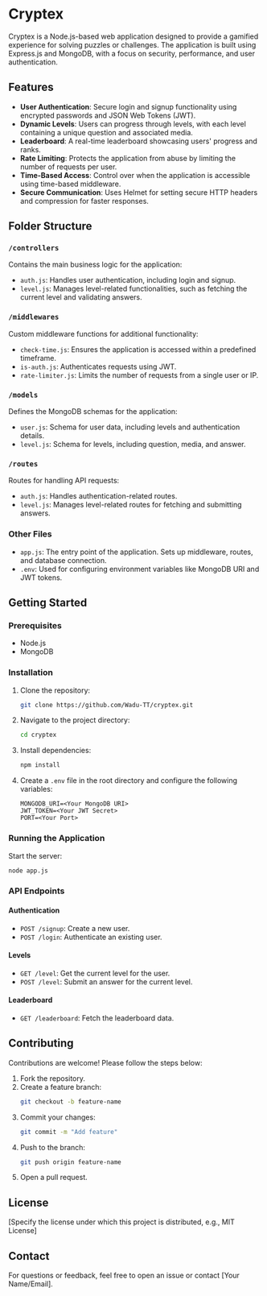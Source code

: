 # Cryptex

Cryptex is a Node.js-based web application designed to provide a gamified experience for solving puzzles or challenges. The application is built using Express.js and MongoDB, with a focus on security, performance, and user authentication.

## Features

- **User Authentication**: Secure login and signup functionality using encrypted passwords and JSON Web Tokens (JWT).
- **Dynamic Levels**: Users can progress through levels, with each level containing a unique question and associated media.
- **Leaderboard**: A real-time leaderboard showcasing users' progress and ranks.
- **Rate Limiting**: Protects the application from abuse by limiting the number of requests per user.
- **Time-Based Access**: Control over when the application is accessible using time-based middleware.
- **Secure Communication**: Uses Helmet for setting secure HTTP headers and compression for faster responses.

## Folder Structure

### `/controllers`
Contains the main business logic for the application:
- `auth.js`: Handles user authentication, including login and signup.
- `level.js`: Manages level-related functionalities, such as fetching the current level and validating answers.

### `/middlewares`
Custom middleware functions for additional functionality:
- `check-time.js`: Ensures the application is accessed within a predefined timeframe.
- `is-auth.js`: Authenticates requests using JWT.
- `rate-limiter.js`: Limits the number of requests from a single user or IP.

### `/models`
Defines the MongoDB schemas for the application:
- `user.js`: Schema for user data, including levels and authentication details.
- `level.js`: Schema for levels, including question, media, and answer.

### `/routes`
Routes for handling API requests:
- `auth.js`: Handles authentication-related routes.
- `level.js`: Manages level-related routes for fetching and submitting answers.

### Other Files
- `app.js`: The entry point of the application. Sets up middleware, routes, and database connection.
- `.env`: Used for configuring environment variables like MongoDB URI and JWT tokens.

## Getting Started

### Prerequisites
- Node.js
- MongoDB

### Installation
1. Clone the repository:
   ```bash
   git clone https://github.com/Wadu-TT/cryptex.git
   ```
2. Navigate to the project directory:
   ```bash
   cd cryptex
   ```
3. Install dependencies:
   ```bash
   npm install
   ```
4. Create a `.env` file in the root directory and configure the following variables:
   ```
   MONGODB_URI=<Your MongoDB URI>
   JWT_TOKEN=<Your JWT Secret>
   PORT=<Your Port>
   ```

### Running the Application
Start the server:
```bash
node app.js
```

### API Endpoints

#### Authentication
- `POST /signup`: Create a new user.
- `POST /login`: Authenticate an existing user.

#### Levels
- `GET /level`: Get the current level for the user.
- `POST /level`: Submit an answer for the current level.

#### Leaderboard
- `GET /leaderboard`: Fetch the leaderboard data.

## Contributing
Contributions are welcome! Please follow the steps below:
1. Fork the repository.
2. Create a feature branch:
   ```bash
   git checkout -b feature-name
   ```
3. Commit your changes:
   ```bash
   git commit -m "Add feature"
   ```
4. Push to the branch:
   ```bash
   git push origin feature-name
   ```
5. Open a pull request.

## License
[Specify the license under which this project is distributed, e.g., MIT License]

## Contact
For questions or feedback, feel free to open an issue or contact [Your Name/Email].
